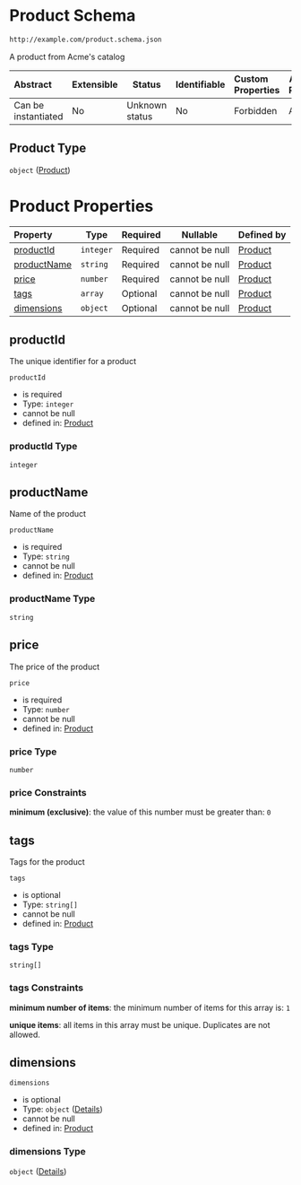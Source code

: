 # Product Schema

```txt
http://example.com/product.schema.json
```

A product from Acme's catalog


| Abstract            | Extensible | Status         | Identifiable | Custom Properties | Additional Properties | Access Restrictions | Defined In                                                               |
| :------------------ | ---------- | -------------- | ------------ | :---------------- | --------------------- | ------------------- | ------------------------------------------------------------------------ |
| Can be instantiated | No         | Unknown status | No           | Forbidden         | Allowed               | none                | [product.schema.json](../out/product.schema.json "open original schema") |

## Product Type

`object` ([Product](product.md))

# Product Properties

| Property                    | Type      | Required | Nullable       | Defined by                                                                                                         |
| :-------------------------- | --------- | -------- | -------------- | :----------------------------------------------------------------------------------------------------------------- |
| [productId](#productId)     | `integer` | Required | cannot be null | [Product](product-properties-productid.md "http&#x3A;//example.com/product.schema.json#/properties/productId")     |
| [productName](#productName) | `string`  | Required | cannot be null | [Product](product-properties-productname.md "http&#x3A;//example.com/product.schema.json#/properties/productName") |
| [price](#price)             | `number`  | Required | cannot be null | [Product](product-properties-price.md "http&#x3A;//example.com/product.schema.json#/properties/price")             |
| [tags](#tags)               | `array`   | Optional | cannot be null | [Product](product-properties-tags.md "http&#x3A;//example.com/product.schema.json#/properties/tags")               |
| [dimensions](#dimensions)   | `object`  | Optional | cannot be null | [Product](product-properties-dimensions.md "http&#x3A;//example.com/product.schema.json#/properties/dimensions")   |

## productId

The unique identifier for a product


`productId`

-   is required
-   Type: `integer`
-   cannot be null
-   defined in: [Product](product-properties-productid.md "http&#x3A;//example.com/product.schema.json#/properties/productId")

### productId Type

`integer`

## productName

Name of the product


`productName`

-   is required
-   Type: `string`
-   cannot be null
-   defined in: [Product](product-properties-productname.md "http&#x3A;//example.com/product.schema.json#/properties/productName")

### productName Type

`string`

## price

The price of the product


`price`

-   is required
-   Type: `number`
-   cannot be null
-   defined in: [Product](product-properties-price.md "http&#x3A;//example.com/product.schema.json#/properties/price")

### price Type

`number`

### price Constraints

**minimum (exclusive)**: the value of this number must be greater than: `0`

## tags

Tags for the product


`tags`

-   is optional
-   Type: `string[]`
-   cannot be null
-   defined in: [Product](product-properties-tags.md "http&#x3A;//example.com/product.schema.json#/properties/tags")

### tags Type

`string[]`

### tags Constraints

**minimum number of items**: the minimum number of items for this array is: `1`

**unique items**: all items in this array must be unique. Duplicates are not allowed.

## dimensions




`dimensions`

-   is optional
-   Type: `object` ([Details](product-properties-dimensions.md))
-   cannot be null
-   defined in: [Product](product-properties-dimensions.md "http&#x3A;//example.com/product.schema.json#/properties/dimensions")

### dimensions Type

`object` ([Details](product-properties-dimensions.md))
